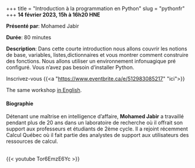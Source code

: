 +++
title = "Introduction à la programmation en Python"
slug = "pythonfr"
+++
**14 février 2023, 15h à 16h20 HNE**

**Présenté par**: Mohamed Jabir

**Durée**: 80 minutes

**Description**: Dans cette courte introduction nous allons couvrir les notions de base, variables,
listes,dictionnaires et vous montrer comment construire des fonctions. Nous allons utiliser un environnement
infonuagique pré configuré. Vous n’avez pas besoin d’installer Python.

Inscrivez-vous {{<a "https://www.eventbrite.ca/e/512983085217" "ici">}}

The same workshop [in English](/python).

#### Biographie

Détenant une maîtrise en intelligence d’affaire, **Mohamed Jabir** a travaillé pendant plus de 20 ans dans un
laboratoire de recherche où il offrait son support aux professeurs et étudiants de 2ème cycle. Il a rejoint
récemment Calcul Québec où il fait partie des analystes de support aux utilisateurs des ressources de calcul.

<br>
{{< youtube Tor6EmzE6Yc >}}
